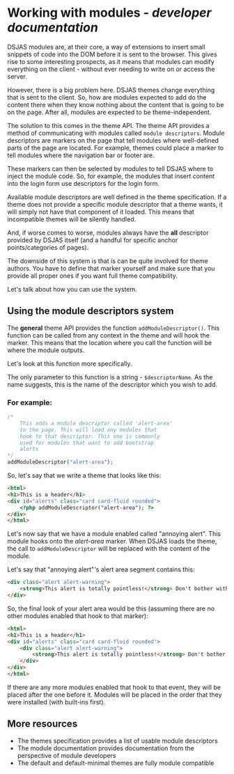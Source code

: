 # Working with modules - *developer documentation*

DSJAS modules are, at their core, a way of extensions to insert small snippets of code into the DOM before it is sent to the browser. This gives rise to some interesting prospects, as it means that modules can modify everything on the client - without ever needing to write on or access the server.

However, there is a big problem here. DSJAS themes change everything that is sent to the client. So, how are modules expected to add do the content there when they know nothing about the content that is going to be on the page. After all, modules are expected to be theme-independent.

The solution to this comes in the theme API. The theme API provides a method of communicating with modules called ```module descriptors```. Module descriptors are markers on the page that tell modules where well-defined parts of the page are located. For example, themes could place a marker to tell modules where the navigation bar or footer are.

These markers can then be selected by modules to tell DSJAS where to inject the module code. So, for example, the modules that insert content into the login form use descriptors for the login form.

Available module descriptors are well defined in the theme specification. If a theme does not provide a specific module descriptor that a theme wants, it will simply not have that component of it loaded. This means that incompatible themes will be silently handled.

And, if worse comes to worse, modules always have the **all** descriptor provided by DSJAS itself (and a handful for specific anchor points/categories of pages).

The downside of this system is that is can be quite involved for theme authors. You have to define that marker yourself and make sure that you provide all proper ones if you want full theme compatibility.

Let's talk about how you can use the system.

## Using the module descriptors system

The **general** theme API provides the function ```addModuleDescriptor()```. This function can be called from any context in the theme and will hook the marker. This means that the location where you call the function will be where the module outputs.

Let's look at this function more specifically.

The only parameter to this function is a string - ```$descriptorName```. As the name suggests, this is the name of the descriptor which you wish to add.

### For example:

```php
/*
    This adds a module descriptor called 'alert-area'
    to the page. This will load any modules that
    hook to that descriptor. This one is commonly
    used for modules that want to add bootstrap
    alerts
*/
addModuleDescriptor("alert-area");
```

So, let's say that we write a theme that looks like this:

```html
<html>
<h1>This is a header</h1>
<div id="alerts" class="card card-fluid rounded">
    <?php addModuleDescriptor("alert-area"); ?>
</div>
</html>
```

Let's now say that we have a module enabled called "annoying alert". This module hooks onto the *alert-area* marker. When DSJAS loads the theme, the call to ```addModuleDescriptor``` will be replaced with the content of the module.

Let's say that "annoying alert"'s alert area segment contains this:

```html
<div class="alert alert-warning">
    <strong>This alert is totally pointless!</strong> Don't bother with it
</div>
```

So, the final look of your alert area would be this (assuming there are no other modules enabled that hook to that marker):

```html
<html>
<h1>This is a header</h1>
<div id="alerts" class="card card-fluid rounded">
    <div class="alert alert-warning">
        <strong>This alert is totally pointless!</strong> Don't bother with it
    </div>
</div>
</html>
```

If there are any more modules enabled that hook to that event, they will be placed after the one before it. Modules will be placed in the order that they were installed (with built-ins first).

## More resources

* The themes specification provides a list of usable module descriptors
* The module documentation provides documentation from the perspective of module developers
* The default and default-minimal themes are fully module compatible
